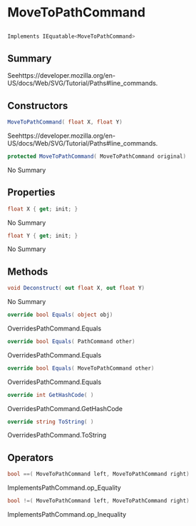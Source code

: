 # MoveToPathCommand

## 
```c#
Implements IEquatable<MoveToPathCommand>
```

## Summary

Seehttps://developer.mozilla.org/en-US/docs/Web/SVG/Tutorial/Paths#line_commands.
## Constructors

```c#
MoveToPathCommand( float X, float Y) 
```
Seehttps://developer.mozilla.org/en-US/docs/Web/SVG/Tutorial/Paths#line_commands.
```c#
protected MoveToPathCommand( MoveToPathCommand original) 
```
No Summary
## Properties

```c#
float X { get; init; } 
```
No Summary
```c#
float Y { get; init; } 
```
No Summary
## Methods

```c#
void Deconstruct( out float X, out float Y) 
```
No Summary
```c#
override bool Equals( object obj) 
```
OverridesPathCommand.Equals
```c#
override bool Equals( PathCommand other) 
```
OverridesPathCommand.Equals
```c#
override bool Equals( MoveToPathCommand other) 
```
OverridesPathCommand.Equals
```c#
override int GetHashCode( ) 
```
OverridesPathCommand.GetHashCode
```c#
override string ToString( ) 
```
OverridesPathCommand.ToString
## Operators

```c#
bool ==( MoveToPathCommand left, MoveToPathCommand right) 
```
ImplementsPathCommand.op_Equality
```c#
bool !=( MoveToPathCommand left, MoveToPathCommand right) 
```
ImplementsPathCommand.op_Inequality
